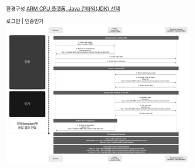 환경구성
[ARM CPU 플랫폼, Java 런타임(JDK) 선택](wiki/00_setting/OpenJDK_VENDOR_CARRETTO.md)


로그인 | 인증인가
![Keycloak Docker Networking Diagram](wiki/01_keycloak/diagram/KEYCLOAK_DOCKER_NETWORKING.png)
